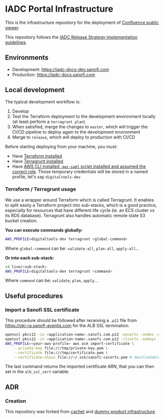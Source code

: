 # IADC Portal Infrastructure

This is the infrastructure repository for the deployment of [Confluence public viewer](https://emea-aws-gitlab.sanofi.com:3001/factory4/digital-foundation/iadc-portal/confluence-public-viewer).

This repository follows the [IADC Release Strategy implementation guidelines](https://iadc.atlassian.net/wiki/spaces/IADC/pages/429326377/Implementation+guidelines+of+the+IADC+Release+Strategy).

## Environments

-   Development: https://iadc-docs-dev.sanofi.com
-   Production: https://iadc-docs.sanofi.com

## Local development

The typical development workflow is:

1. Develop
2. Test the Terraform deployment to the development environment locally (at least perform a `terragrunt plan`)
3. When satisfied, merge the changes to `master`, which will trigger the CI/CD pipeline to deploy again to the development environment
4. Merge to `release`, which will deploy to production with CI/CD

Before starting deploying from your machine, you must:

-   Have [Terraform installed](https://learn.hashicorp.com/terraform/getting-started/install.html)
-   Have [Terragrunt installed](https://terragrunt.gruntwork.io/docs/getting-started/install/)
-   Have [AWS CLI installed, `aws-saml` script installed and assumed the correct role](https://iadc.atlassian.net/wiki/spaces/IADC/pages/156499983/Use+AWS+CLI+in+sanofi). Those temporary credentials will be stored in a named profile, let's say `digitaltools-dev`

### Terraform / Terragrunt usage

We use a wrapper around Terraform which is called Terragrunt. It enables to split easily a Terraform project into sub-stacks, which
is a good practice, especially for resources that have different life cycle (ie. an ECS cluster vs its RDS database).
Terragrunt also handles automatic remote state S3 bucket creation.

**You can execute commands globally:**

```bash
AWS_PROFILE=digitaltools-dev terragrunt <global-command>
```

Where `global-command` can be: `validate-all`, `plan-all`, `apply-all`...

**Or into each sub-stack:**

```bash
cd live/<sub-stack>
AWS_PROFILE=digitaltools-dev terragrunt <command>
```

Where `command` can be: `validate`, `plan`, `apply`...

## Useful procedures

### Import a Sanofi SSL certificate

This procedure should be followed after receiving a `.p12` file from https://pki-ra.sanofi-aventis.com for the ALB SSL termination.

```bash
openssl pkcs12 -in <application-name>.sanofi.com.p12 -nocerts -nodes -out /tmp/private-key.pem
openssl pkcs12 -in <application-name>.sanofi.com.p12 -clcerts -nokeys -out /tmp/certificate.pem
AWS_PROFILE=<your-aws-profile> aws acm import-certificate \
    --private-key file:///tmp/private-key.pem \
    --certificate file:///tmp/certificate.pem \
    --certificate-chain file://~/.ssh/sanofi-cacerts.pem # downloadable on https://pki-ra.sanofi-aventis.com/EE/ca-import.cgi
```

The last command returns the imported certificate ARN, that you can then set in the `alb_ssl_cert` variable.

## ADR

### Creation

This repository was forked from [cachet](https://emea-aws-gitlab.sanofi.com:3001/factory4/digital-foundation/cachet) and [dummy product infrastructure](https://emea-aws-gitlab.sanofi.com:3001/factory4/digital-foundation/examples/dummy-product/dummy-product-infrastructure).
